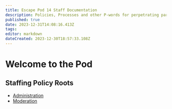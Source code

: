 ```yaml
---
title: Escape Pod 14 Staff Documentation
description: Policies, Processes and other P-words for perpetrating particularly pleasant peaceful places to pontificate
published: true
date: 2023-12-31T14:08:16.413Z
tags: 
editor: markdown
dateCreated: 2023-12-30T18:57:33.108Z
---
```


# Welcome to the Pod

## Staffing Policy Roots

- [Administration](/administration/home)
- [Moderation](/moderation/home)
